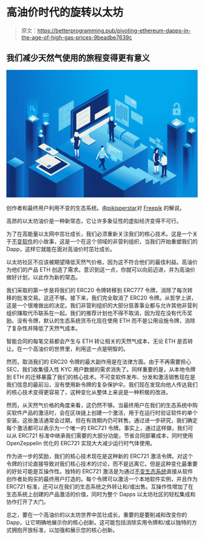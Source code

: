 # 高油价时代的旋转以太坊

> 原文：<https://betterprogramming.pub/pivoting-ethereum-dapps-in-the-age-of-high-gas-prices-9beadbe7639c>

## 我们减少天然气使用的旅程变得更有意义

![](img/b00d34f155949682246f548f8c36c11e.png)

创作者和最终用户利用不变的生态系统。由[pikisperstar](https://www.freepik.com/pikisuperstar)对 [Freepik](https://www.freepik.com/) 的解说。

高昂的以太坊油价是一种新常态，它让许多象征性的虚拟经济变得不可行。

为了在高能量以太网中茁壮成长，我们必须重新关注我们的核心技术。这是一个关于[不变软件](https://www.immutablesoft.org/)的小故事，这是一个在这个领域的非营利组织，当我们开始重塑我们的 Dapp，这样它就能在面对高油价时茁壮成长。

以太坊社区不应该被期望降低天然气价格，因为这不符合他们的最佳利益。高油价为他们的产品 ETH 创造了需求。意识到这一点，你就可以向前迈进，并为高油价做好计划，以此作为新的常态。

我们采取的第一步是将我们的 ERC20 令牌转移到 ERC777 令牌，消除了每次转移的批准交易。这还不够。接下来，我们完全取消了 ERC20 令牌。从哲学上讲，这是一个很难做出的决定。我们非营利组织的大部分慈善事业都与允许其他非营利组织赚取代币联系在一起。我们的推荐计划也不得不取消，因为现在没有代币奖励。没有令牌，默认的生态系统货币化现在使用 ETH 而不是公用设施令牌，消除了复杂性并降低了天然气成本。

智能合同的每笔交易都会产生与 ETH 转让相关的天然气成本，无论 ETH 是否转让。在一个高油价的世界里，利用这一点是明智的。

然而，取消我们的 ERC20 令牌的最大副作用是在法律方面。由于不再需要担心 SEC，我们收集侵入性 KYC 用户数据的需求消失了。同样重要的是，从本地令牌到 ETH 的迁移暴露了我们的核心技术。不可变软件发布、分发和激活销售现在是我们信息的最前沿，没有使用新令牌的复杂保护伞。我们现在发现向他人传达我们的核心技术变得更容易了，这种变化从整体上来说是一种积极的改进。

然而，从天然气价格的角度来看，这仍然不够。当最终用户在我们的生态系统中购买软件产品的激活时，会在区块链上创建一个激活，用于在运行时验证软件的单个安装。这些激活通常会过期，但在有效期内仍可转售。通过进一步研究，我们确定每个激活都可以表示为一个唯一的 ERC721 令牌。事实上，通过这样做，我们可以从 ERC721 标准中继承我们需要的大部分功能，节省合同部署成本，同时使用 OpenZeppelin 优化的 ERC721 实现大大减少运行时气体使用。

作为进一步的奖励，我们的核心技术现在是这种新的 ERC721 激活令牌。对这个令牌的讨论直接导致对我们核心技术的讨论，而不是远离它。但是这种变化最重要的好处可能是互操作性。独特的 ERC721 激活是为通过[不变生态系统](https://ecosystem.immutablesoft.org/)直接从软件创作者处购买的最终用户打造的。每个令牌可以激活一个本地软件实例，并且作为 ERC721 标准，还可以在我们的生态系统之外转让和/或出售。互操作性增加了在生态系统上创建的产品激活的价值，同时为整个 Dapps 以太坊社区的轻松集成和协作打开了大门。

总之，要在一个高油价的以太坊世界中茁壮成长，重要的是要削减和改变你的 Dapp，让它明确地展示你的核心创新。这可能包括消除实用令牌和/或以独特的方式拥抱开放标准，以加强和展示您的核心创新。
